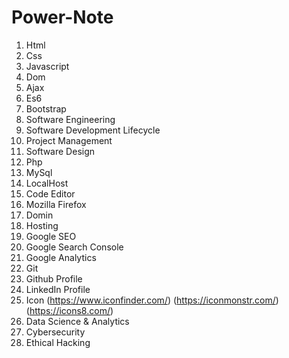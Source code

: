 # Power-Note
1. Html 
2. Css 
3. Javascript
4. Dom
5. Ajax
6. Es6
7. Bootstrap
8. Software Engineering
9. Software Development Lifecycle
10. Project Management
11. Software Design
12. Php
13. MySql
14. LocalHost
15. Code Editor
16. Mozilla Firefox
17. Domin
18. Hosting
19. Google SEO
20. Google Search Console
21. Google Analytics
22. Git
23. Github Profile
24. LinkedIn Profile
25. Icon (https://www.iconfinder.com/) (https://iconmonstr.com/) (https://icons8.com/)
26. Data Science & Analytics
27. Cybersecurity
28. Ethical Hacking
